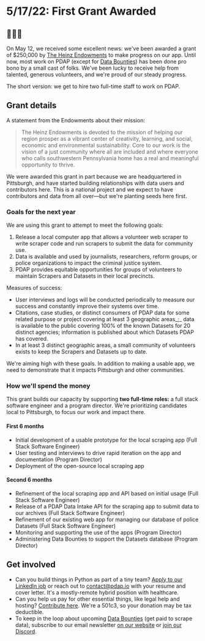 # 5/17/22: First Grant Awarded

## :tada::tada::tada:

On May 12, we received some excellent news: we've been awarded a grant of $250,000 by [The Heinz Endowments](https://www.heinz.org/) to make progress on our app. Until now, most work on PDAP (except for [Data Bounties](7-14-21-bounty-retro.md)) has been done pro bono by a small cast of folks. We've been lucky to receive help from talented, generous volunteers, and we're proud of our steady progress.

The short version: we get to hire two full-time staff to work on PDAP.

## Grant details

A statement from the Endowments about their mission:

> The Heinz Endowments is devoted to the mission of helping our region prosper as a vibrant center of creativity, learning, and social, economic and environmental sustainability. Core to our work is the vision of a just community where all are included and where everyone who calls southwestern Pennsylvania home has a real and meaningful opportunity to thrive.

We were awarded this grant in part because we are headquartered in Pittsburgh, and have started building relationships with data users and contributors here. This is a national project and we expect to have contributors and data from all over—but we're planting seeds here first.

### Goals for the next year

We are using this grant to attempt to meet the following goals:

1. Release a local computer app that allows a volunteer web scraper to write scraper code and run scrapers to submit the data for community use.
2. Data is available and used by journalists, researchers, reform groups, or police organizations to impact the criminal justice system.
3. PDAP provides equitable opportunities for groups of volunteers to maintain Scrapers and Datasets in their local precincts.

Measures of success:

* User interviews and logs will be conducted periodically to measure our success and constantly improve their systems over time.
* Citations, case studies, or distinct consumers of PDAP data for some related purpose or project covering at least 3 geographic areas_;_ data is available to the public covering 100% of the known Datasets for 20 distinct agencies; information is published about which Datasets PDAP has covered.
* In at least 3 distinct geographic areas, a small community of volunteers exists to keep the Scrapers and Datasets up to date.

We're aiming high with these goals. In addition to making a usable app, we need to demonstrate that it impacts Pittsburgh and other communities.

### How we'll spend the money

This grant builds our capacity by supporting **two full-time roles:** a full stack software engineer and a program director. We're prioritizing candidates local to Pittsburgh, to focus our work and impact there.

#### First 6 months

* Initial development of a usable prototype for the local scraping app (Full Stack Software Engineer)
* User testing and interviews to drive rapid iteration on the app and documentation (Program Director)
* Deployment of the open-source local scraping app

#### Second 6 months

* Refinement of the local scraping app and API based on initial usage (Full Stack Software Engineer)
* Release of a PDAP Data Intake API for the scraping app to submit data to our archives (Full Stack Software Engineer)
* Refinement of our existing web app for managing our database of police Datasets (Full Stack Software Engineer)
* Monitoring and supporting the use of the apps (Program Director)
* Administering Data Bounties to support the Datasets database (Program Director)

## Get involved

* Can you build things in Python as part of a tiny team? [Apply to our LinkedIn job](https://www.linkedin.com/hiring/jobs/3072166865/detail/) or reach out to [contact@pdap.io](mailto:contact@pdap.io) with your resume and cover letter. It's a mostly-remote hybrid position with healthcare.
* Can you help us pay for other essential things, like legal help and hosting? [Contribute here](https://pdap.io/contribute.html). We're a 501c3, so your donation may be tax deductible.
* To keep in the loop about upcoming [Data Bounties](../../activities/submit-or-update-datasets/data-bounties.md) (get paid to scrape data), subscribe to our email newsletter [on our website](https://pdap.io) or [join our Discord](https://discord.gg/wMqex8nKZJ).
